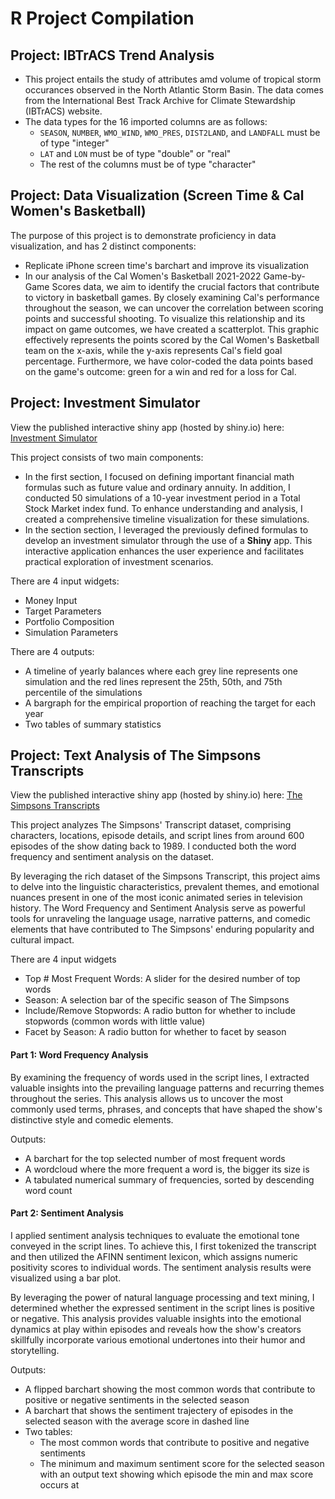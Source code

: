 # R Project Compilation

## Project: IBTrACS Trend Analysis
- This project entails the study of attributes amd volume of tropical storm occurances observed in the North Atlantic Storm Basin. The data comes from the International Best Track Archive for Climate Stewardship (IBTrACS) website.
- The data types for the 16 imported columns are as follows:
  - `SEASON`, `NUMBER`, `WMO_WIND`, `WMO_PRES`, `DIST2LAND`, and `LANDFALL` must be of type "integer"
  - `LAT` and `LON` must be of type "double" or "real"
  - The rest of the columns must be of type "character"
              
## Project: Data Visualization (Screen Time & Cal Women's Basketball)
The purpose of this project is to demonstrate proficiency in data visualization, and has 2 distinct components: 
- Replicate iPhone screen time's barchart and improve its visualization 
- In our analysis of the Cal Women's Basketball 2021-2022 Game-by-Game Scores data, we aim to identify the crucial factors that contribute to victory in basketball games. By closely examining Cal's performance throughout the season, we can uncover the correlation between scoring points and successful shooting. To visualize this relationship and its impact on game outcomes, we have created a scatterplot. This graphic effectively represents the points scored by the Cal Women's Basketball team on the x-axis, while the y-axis represents Cal's field goal percentage. Furthermore, we have color-coded the data points based on the game's outcome: green for a win and red for a loss for Cal.

## Project: Investment Simulator 
View the published interactive shiny app (hosted by shiny.io) here: [Investment Simulator](https://ireneliang.shinyapps.io/InvestmentSimulator/)

This project consists of two main components:
- In the first section, I focused on defining important financial math formulas such as future value and ordinary annuity. In addition, I conducted 50 simulations of a 10-year investment period in a Total Stock Market index fund. To enhance understanding and analysis, I created a comprehensive timeline visualization for these simulations.
- In the section section, I leveraged the previously defined formulas to develop an investment simulator through the use of a **Shiny** app. This interactive application enhances the user experience and facilitates practical exploration of investment scenarios.

There are 4 input widgets:
- Money Input
- Target Parameters
- Portfolio Composition
- Simulation Parameters

There are 4 outputs:
- A timeline of yearly balances where each grey line represents one simulation and the red lines represent the 25th, 50th, and 75th percentile of the simulations
- A bargraph for the empirical proportion of reaching the target for each year
- Two tables of summary statistics


## Project: Text Analysis of The Simpsons Transcripts 
View the published interactive shiny app (hosted by shiny.io) here: [The Simpsons Transcripts](https://ireneliang.shinyapps.io/TheSimpsonsTranscripts/)

This project analyzes The Simpsons' Transcript dataset, comprising characters, locations, episode details, and script lines from around 600 episodes of the show dating back to 1989. I conducted both the word frequency and sentiment analysis on the dataset.

By leveraging the rich dataset of the Simpsons Transcript, this project aims to delve into the linguistic characteristics, prevalent themes, and emotional nuances present in one of the most iconic animated series in television history. The Word Frequency and Sentiment Analysis serve as powerful tools for unraveling the language usage, narrative patterns, and comedic elements that have contributed to The Simpsons' enduring popularity and cultural impact.

There are 4 input widgets
- Top # Most Frequent Words: A slider for the desired number of top words
- Season: A selection bar of the specific season of The Simpsons
- Include/Remove Stopwords: A radio button for whether to include stopwords (common words with little value)
- Facet by Season: A radio button for whether to facet by season

#### Part 1: Word Frequency Analysis
By examining the frequency of words used in the script lines, I extracted valuable insights into the prevailing language patterns and recurring themes throughout the series. This analysis allows us to uncover the most commonly used terms, phrases, and concepts that have shaped the show's distinctive style and comedic elements.

Outputs: 
- A barchart for the top selected number of most frequent words
- A wordcloud where the more frequent a word is, the bigger its size is
- A tabulated numerical summary of frequencies, sorted by descending word count

#### Part 2: Sentiment Analysis
I applied sentiment analysis techniques to evaluate the emotional tone conveyed in the script lines. To achieve this, I first tokenized the transcript and then utilized the AFINN sentiment lexicon, which assigns numeric positivity scores to individual words. The sentiment analysis results were visualized using a bar plot.

By leveraging the power of natural language processing and text mining, I determined whether the expressed sentiment in the script lines is positive or negative. This analysis provides valuable insights into the emotional dynamics at play within episodes and reveals how the show's creators skillfully incorporate various emotional undertones into their humor and storytelling.

Outputs: 
- A flipped barchart showing the most common words that contribute to positive or negative sentiments in the selected season
- A barchart that shows the sentiment trajectery of episodes in the selected season with the average score in dashed line
- Two tables: 
  - The most common words that contribute to positive and negative sentiments
  - The minimum and maximum sentiment score for the selected season with an output text showing which episode the min and max score occurs at

